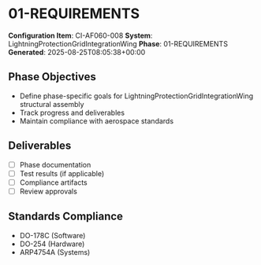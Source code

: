 # 01-REQUIREMENTS

**Configuration Item**: CI-AF060-008
**System**: LightningProtectionGridIntegrationWing
**Phase**: 01-REQUIREMENTS
**Generated**: 2025-08-25T08:05:38+00:00

## Phase Objectives
- Define phase-specific goals for LightningProtectionGridIntegrationWing structural assembly
- Track progress and deliverables
- Maintain compliance with aerospace standards

## Deliverables
- [ ] Phase documentation
- [ ] Test results (if applicable)
- [ ] Compliance artifacts
- [ ] Review approvals

## Standards Compliance
- DO-178C (Software)
- DO-254 (Hardware)
- ARP4754A (Systems)

